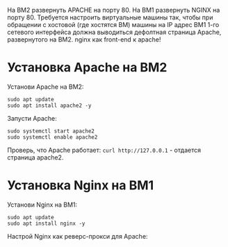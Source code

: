 На ВМ2 развернуть APACHE на порту 80.
На ВМ1 развернуть NGINX на порту 80.
Требуется настроить виртуальные машины так, чтобы при обращении с хостовой (где хостятся ВМ) машины на IP адрес 
ВМ1 1-го сетевого интерфейса должна выводиться дефолтная страница Apache, развернутого на ВМ2. 
nginx как front-end к apache!

# Установка Apache на ВМ2
Установи Apache на ВМ2:
```
sudo apt update
sudo apt install apache2 -y
```

Запусти Apache:
```
sudo systemctl start apache2
sudo systemctl enable apache2
```

Проверь, что Apache работает:
` curl http://127.0.0.1 ` - отдается страница apache2.

# Установка Nginx на ВМ1
Установи Nginx на ВМ1:
```
sudo apt update
sudo apt install nginx -y
```

Настрой Nginx как реверс-прокси для Apache: